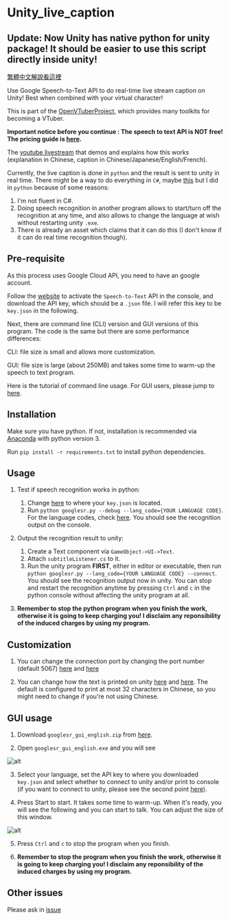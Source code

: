 # Unity_live_caption

## Update: Now Unity has native python for unity package! It should be easier to use this script directly inside unity!

[繁體中文解說看這裡](README_chinese.md)

Use Google Speech-to-Text API to do real-time live stream caption on Unity! Best when combined with your virtual character!

This is part of the [OpenVTuberProject](https://github.com/kwea123/OpenVTuberProject), which provides many toolkits for becoming a VTuber.

**Important notice before you continue : The speech to text API is NOT free! The pricing guide is [here](https://cloud.google.com/speech-to-text/pricing).**

The [youtube livestream](https://www.youtube.com/watch?v=AZsUm_cuj9U) that demos and explains how this works (explanation in Chinese, caption in Chinese/Japanese/English/French).

Currently, the live caption is done in `python` and the result is sent to unity in real time. There might be a way to do everything in `C#`, maybe [this](https://github.com/GoogleCloudPlatform/dotnet-docs-samples/tree/master/speech/api) but I did in `python` because of some reasons:
1.  I'm not fluent in C#.
2.  Doing speech recognition in another program allows to start/turn off the recognition at any time, and also allows to change the language at wish without restarting unity `.exe`.
3.  There is already an asset which claims that it can do this (I don't know if it can do real time recognition though).

## Pre-requisite

As this process uses Google Cloud API, you need to have an google account.

Follow the [website](https://cloud.google.com/speech-to-text/) to activate the `Speech-to-Text` API in the console, and download the API key, which should be a `.json` file. I will refer this key to be `key.json` in the following.

Next, there are command line (CLI) version and GUI versions of this program. The code is the same but there are some performance differences:

CLI: file size is small and allows more customization.

GUI: file size is large (about 250MB) and takes some time to warm-up the speech to text program.

Here is the tutorial of command line usage. For GUI users, please jump to [here](#GUI-usage).

## Installation

Make sure you have python. If not, installation is recommended via [Anaconda](https://www.anaconda.com/distribution/) with python version 3.

Run `pip install -r requirements.txt` to install python dependencies.

## Usage

1.  Test if speech recognition works in python:
    1. Change [here](https://github.com/kwea123/Unity_live_caption/blob/master/googlesr.py#L9) to where your `key.json` is located.
    2. Run `python googlesr.py --debug --lang_code={YOUR LANGUAGE CODE}`. For the language codes, check [here](https://cloud.google.com/speech-to-text/docs/languages). You should see the recognition output on the console.

2.  Output the recognition result to unity:
    1.  Create a Text component via `GameObject->UI->Text`.
    2.  Attach `subtitleListener.cs` to it.
    3.  Run the unity program **FIRST**, either in editor or executable, then run `python googlesr.py --lang_code={YOUR LANGUAGE CODE} --connect`. You should see the recognition output now in unity. You can stop and restart the recognition anytime by pressing `Ctrl` and `c` in the python console without affecting the unity program at all.
    
3.  **Remember to stop the python program when you finish the work, otherwise it is going to keep charging you! I disclaim any reponsibility of the induced charges by using my program.**
    
## Customization

1.  You can change the connection port by changing the port number (default 5067) [here](https://github.com/kwea123/Unity_live_caption/blob/master/googlesr.py#L127) and [here](https://github.com/kwea123/Unity_live_caption/blob/master/subtitleListener.cs#L18)

2.  You can change how the text is printed on unity [here](https://github.com/kwea123/Unity_live_caption/blob/master/subtitleListener.cs#L73-L79) and [here](https://github.com/kwea123/Unity_live_caption/blob/master/subtitleListener.cs#L36-L39). The default is configured to print at most 32 characters in Chinese, so you might need to change if you're not using Chinese.

## GUI usage

1.  Download `googlesr_gui_english.zip` from [here](https://github.com/kwea123/Unity_live_caption/releases/tag/v1.0).

2.  Open `googlesr_gui_english.exe` and you will see

![alt](images/1.png)

3.  Select your language, set the API key to where you downloaded `key.json` and select whether to connect to unity and/or print to console (if you want to connect to unity, please see the second point [here](#Usage)).

4.  Press Start to start. It takes some time to warm-up. When it's ready, you will see the following and you can start to talk. You can adjust the size of this window.

![alt](images/2.png)

5.  Press `Ctrl` and `c` to stop the program when you finish.

6.  **Remember to stop the program when you finish the work, otherwise it is going to keep charging you! I disclaim any reponsibility of the induced charges by using my program.**

## Other issues
Please ask in [issue](https://github.com/kwea123/Unity_live_caption/issues)

